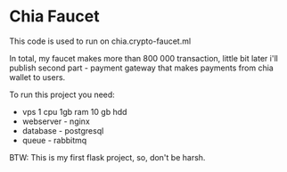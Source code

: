 # Chia Faucet
This code is used to run on chia.crypto-faucet.ml

In total, my faucet makes more than 800 000 transaction, little bit later i'll publish second part - payment gateway that makes payments from chia wallet to users.

To run this project you need:
- vps 1 cpu 1gb ram 10 gb hdd
- webserver - nginx
- database - postgresql
- queue - rabbitmq

BTW:
This is my first flask project, so, don't be harsh.
